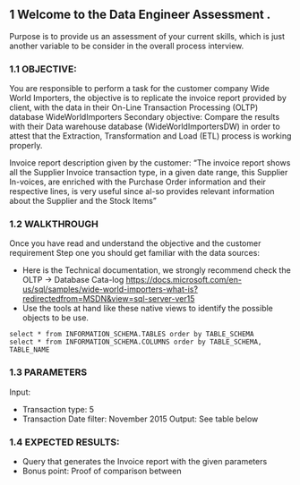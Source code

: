 ## 1	Welcome to the Data Engineer Assessment .

Purpose is to provide us an assessment of your current skills, which is just another variable to be consider in the overall process interview.

### 1.1	OBJECTIVE:
You are responsible to perform a task for the customer company Wide World Importers, the objective is to replicate the invoice report provided by client, with the data in their On-Line Transaction Processing (OLTP) database WideWorldImporters
Secondary objective: Compare the results with their Data warehouse database (WideWorldImportersDW) in order to attest that the Extraction, Transformation and Load (ETL) process is working properly.

Invoice report description given by the customer:
“The invoice report shows all the Supplier Invoice transaction type, in a given date range, this Supplier In-voices, are enriched with the Purchase Order information and their respective lines, is very useful since al-so provides relevant information about the Supplier and the Stock Items” 

### 1.2	WALKTHROUGH
Once you have read and understand the objective and the customer requirement
Step one you should get familiar with the data sources:
* Here is the Technical documentation, we strongly recommend check the OLTP   -> Database Cata-log
https://docs.microsoft.com/en-us/sql/samples/wide-world-importers-what-is?redirectedfrom=MSDN&view=sql-server-ver15
* Use the tools at hand like these native views to identify the possible objects to be use.
```
select * from INFORMATION_SCHEMA.TABLES order by TABLE_SCHEMA
select * from INFORMATION_SCHEMA.COLUMNS order by TABLE_SCHEMA, TABLE_NAME
```
### 1.3	PARAMETERS
Input: 
 * Transaction type: 5
 * Transaction Date filter: November 2015
Output:
See table below

### 1.4	EXPECTED RESULTS:
 * Query that generates the Invoice report with the given parameters
 * Bonus point: Proof of comparison between 
